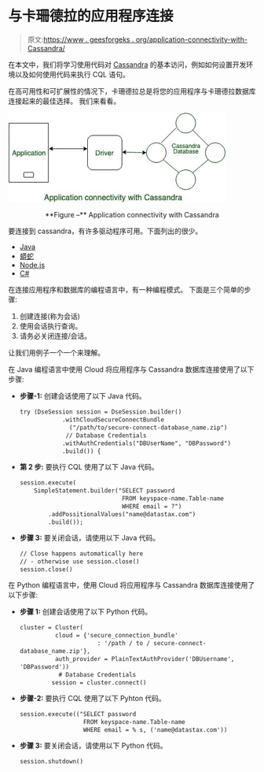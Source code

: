 # 与卡珊德拉的应用程序连接

> 原文:[https://www . geesforgeks . org/application-connectivity-with-Cassandra/](https://www.geeksforgeeks.org/application-connectivity-with-cassandra/)

在本文中，我们将学习使用代码对 [Cassandra](https://www.geeksforgeeks.org/introduction-to-apache-cassandra/) 的基本访问，例如如何设置开发环境以及如何使用代码来执行 CQL 语句。

在高可用性和可扩展性的情况下，卡珊德拉总是将您的应用程序与卡珊德拉数据库连接起来的最佳选择。
我们来看看。

![](img/a14db60f8a16168b540648ecfaea1691.png)

<center>**Figure –** Application connectivity with Cassandra</center>

要连接到 cassandra，有许多驱动程序可用。下面列出的很少。

*   [Java](https://docs.datastax.com/en/developer/java-driver-dse/2.3/)
*   [蟒蛇](https://docs.datastax.com/en/developer/python-dse-driver/2.11/)
*   [Node.js](https://docs.datastax.com/en/developer/nodejs-driver-dse/2.3/)
*   [C#](https://docs.datastax.com/en/developer/csharp-driver-dse/2.9/)

在连接应用程序和数据库的编程语言中，有一种编程模式。
下面是三个简单的步骤:

1.  创建连接(称为会话)
2.  使用会话执行查询。
3.  请务必关闭连接/会话。

让我们用例子一个一个来理解。

在 Java 编程语言中使用 Cloud 将应用程序与 Cassandra 数据库连接使用了以下步骤:

*   **步骤-1:**
    创建会话使用了以下 Java 代码。

    ```
    try (DseSession session = DseSession.builder()
                .withCloudSecureConnectBundle
                  ("/path/to/secure-connect-database_name.zip")
                 // Database Credentials
                .withAuthCredentials("DBUserName", "DBPassword") 
                .build()) { 
    ```

*   **第 2 步:**
    要执行 CQL 使用了以下 Java 代码。

    ```
    session.execute(
        SimpleStatement.builder("SELECT password 
                                 FROM keyspace-name.Table-name 
                                 WHERE email = ?")
            .addPossitionalValues("name@datastax.com")
            .build()); 
    ```

*   **步骤 3:**
    要关闭会话，请使用以下 Java 代码。

    ```
    // Close happens automatically here 
    // - otherwise use session.close()
    session.close() 
    ```

在 Python 编程语言中，使用 Cloud 将应用程序与 Cassandra 数据库连接使用了以下步骤:

*   **步骤 1:**
    创建会话使用了以下 Python 代码。

    ```
    cluster = Cluster(
              cloud = {'secure_connection_bundle' 
                          : '/path / to / secure-connect-database_name.zip'},
              auth_provider = PlainTextAuthProvider('DBUsername', 'DBPassword'))        
               # Database Credentials
             session = cluster.connect() 
    ```

*   **步骤-2:**
    要执行 CQL 使用了以下 Pyhton 代码。

    ```
    session.execute(("SELECT password 
                      FROM keyspace-name.Table-name 
                      WHERE email = % s, ('name@datastax.com')) 
    ```

*   **步骤 3:**
    要关闭会话，请使用以下 Python 代码。

    ```
    session.shutdown() 
    ```